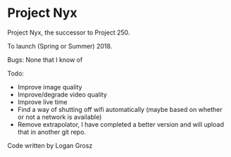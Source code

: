 # Project Nyx
Project Nyx, the successor to Project 250.

To launch (Spring or Summer) 2018.

Bugs: None that I know of

Todo:
  - Improve image quality
  - Improve/degrade video quality
  - Improve live time
  - Find a way of shutting off wifi automatically (maybe based on whether or not a network is available)
  - Remove extrapolator, I have completed a better version and will upload that in another git repo.

Code written by Logan Grosz
